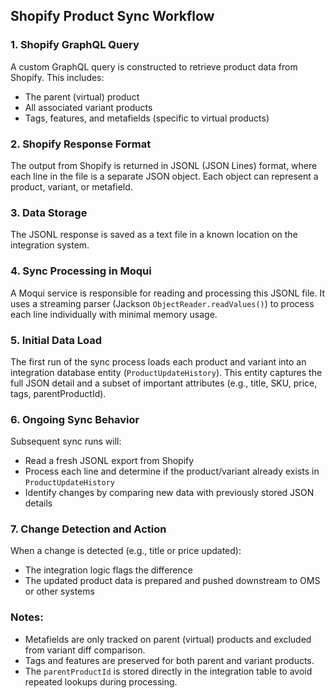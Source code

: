 
## Shopify Product Sync Workflow

### 1. Shopify GraphQL Query
A custom GraphQL query is constructed to retrieve product data from Shopify. This includes:
- The parent (virtual) product
- All associated variant products
- Tags, features, and metafields (specific to virtual products)

### 2. Shopify Response Format
The output from Shopify is returned in JSONL (JSON Lines) format, where each line in the file is a separate JSON object. Each object can represent a product, variant, or metafield.

### 3. Data Storage
The JSONL response is saved as a text file in a known location on the integration system.

### 4. Sync Processing in Moqui
A Moqui service is responsible for reading and processing this JSONL file. It uses a streaming parser (Jackson `ObjectReader.readValues()`) to process each line individually with minimal memory usage.

### 5. Initial Data Load
The first run of the sync process loads each product and variant into an integration database entity (`ProductUpdateHistory`). This entity captures the full JSON detail and a subset of important attributes (e.g., title, SKU, price, tags, parentProductId).

### 6. Ongoing Sync Behavior
Subsequent sync runs will:
- Read a fresh JSONL export from Shopify
- Process each line and determine if the product/variant already exists in `ProductUpdateHistory`
- Identify changes by comparing new data with previously stored JSON details

### 7. Change Detection and Action
When a change is detected (e.g., title or price updated):
- The integration logic flags the difference
- The updated product data is prepared and pushed downstream to OMS or other systems

### Notes:
- Metafields are only tracked on parent (virtual) products and excluded from variant diff comparison.
- Tags and features are preserved for both parent and variant products.
- The `parentProductId` is stored directly in the integration table to avoid repeated lookups during processing.
